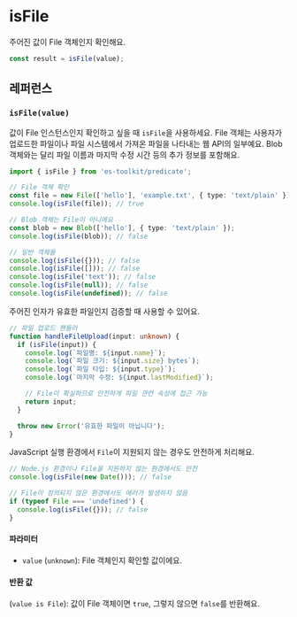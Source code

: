 # isFile

주어진 값이 File 객체인지 확인해요.

```typescript
const result = isFile(value);
```

## 레퍼런스

### `isFile(value)`

값이 File 인스턴스인지 확인하고 싶을 때 `isFile`을 사용하세요. File 객체는 사용자가 업로드한 파일이나 파일 시스템에서 가져온 파일을 나타내는 웹 API의 일부예요. Blob 객체와는 달리 파일 이름과 마지막 수정 시간 등의 추가 정보를 포함해요.

```typescript
import { isFile } from 'es-toolkit/predicate';

// File 객체 확인
const file = new File(['hello'], 'example.txt', { type: 'text/plain' });
console.log(isFile(file)); // true

// Blob 객체는 File이 아니에요
const blob = new Blob(['hello'], { type: 'text/plain' });
console.log(isFile(blob)); // false

// 일반 객체들
console.log(isFile({})); // false
console.log(isFile([])); // false
console.log(isFile('text')); // false
console.log(isFile(null)); // false
console.log(isFile(undefined)); // false
```

주어진 인자가 유효한 파일인지 검증할 때 사용할 수 있어요.

```typescript
// 파일 업로드 핸들러
function handleFileUpload(input: unknown) {
  if (isFile(input)) {
    console.log(`파일명: ${input.name}`);
    console.log(`파일 크기: ${input.size} bytes`);
    console.log(`파일 타입: ${input.type}`);
    console.log(`마지막 수정: ${input.lastModified}`);

    // File이 확실하므로 안전하게 파일 관련 속성에 접근 가능
    return input;
  }

  throw new Error('유효한 파일이 아닙니다');
}
```

JavaScript 실행 환경에서 `File`이 지원되지 않는 경우도 안전하게 처리해요.

```typescript
// Node.js 환경이나 File을 지원하지 않는 환경에서도 안전
console.log(isFile(new Date())); // false

// File이 정의되지 않은 환경에서도 에러가 발생하지 않음
if (typeof File === 'undefined') {
  console.log(isFile({})); // false
}
```

#### 파라미터

- `value` (`unknown`): File 객체인지 확인할 값이에요.

#### 반환 값

(`value is File`): 값이 File 객체이면 `true`, 그렇지 않으면 `false`를 반환해요.
